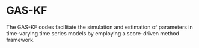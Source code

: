 # GAS-KF
The GAS-KF codes facilitate the simulation and estimation of parameters in time-varying time series models by employing a score-driven method framework. 
